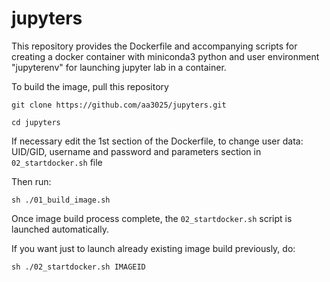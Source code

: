 # jupyters

This repository provides the Dockerfile and accompanying scripts for creating a docker container with miniconda3 python and user environment "jupyterenv" for launching jupyter lab in a container.

To build the image, pull this repository

`git clone https://github.com/aa3025/jupyters.git`

`cd jupyters`

If necessary edit the 1st section of the Dockerfile, to change user data: UID/GID, username and password and parameters section in `02_startdocker.sh` file

Then run:

`sh ./01_build_image.sh`

Once image build process complete, the `02_startdocker.sh` script is launched automatically.

If you want just to launch already existing image build previously, do:

`sh ./02_startdocker.sh IMAGEID`
